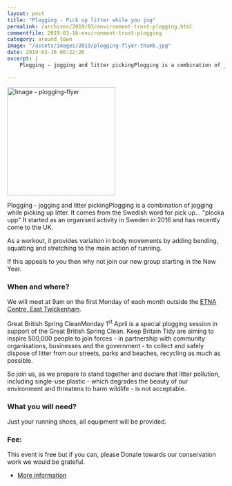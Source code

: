 ```yaml
---
layout: post
title: "Plogging - Pick up litter while you jog"
permalink: /archives/2019/03/environment-trust-plogging.html
commentfile: 2019-03-16-environment-trust-plogging
category: around_town
image: "/assets/images/2019/plogging-flyer-thumb.jpg"
date: 2019-03-16 06:22:26
excerpt: |
    Plogging - jogging and litter pickingPlogging is a combination of jogging while picking up litter. It comes from the Swedish word for pick up... "plocka upp"  It started as an organised activity in Sweden in 2016 and has recently come to the UK.

---
```


<a href="/assets/images/2019/plogging-flyer.jpg" title="Click for a larger image"><img src="/assets/images/2019/plogging-flyer-thumb.jpg" width="250" alt="Image - plogging-flyer"  class="photo right"/></a>

Plogging - jogging and litter pickingPlogging is a combination of jogging while picking up litter. It comes from the Swedish word for pick up... "plocka upp"  It started as an organised activity in Sweden in 2016 and has recently come to the UK.

As a workout, it provides variation in body movements by adding bending, squatting and stretching to the main action of running.

If this appeals to you then why not join our new group starting in the New Year.

### When and where?

We will meet at 9am on the first Monday of each month outside the [ETNA Centre, East Twickenham](https://stmargarets.london/directory/other/201110040733).

Great British Spring CleanMonday 1<sup>st</sup> April is a special plogging session in support of the Great British Spring Clean. Keep Britain Tidy are aiming to inspire 500,000 people to join forces - in partnership with community organisations, businesses and the government - to collect and safely dispose of litter from our streets, parks and beaches, recycling as much as possible.

So join us, as we prepare to stand together and declare that litter pollution, including single-use plastic - which degrades the beauty of our environment and threatens to harm wildlife - is not acceptable.

### What you will need?

Just your running shoes, all equipment will be provided.

### Fee:

This event is free but if you can, please Donate towards our conservation work we would be grateful.

* [More information](https://www.environmenttrust.org/plogging-pick-up-litter-while-you-jog)
